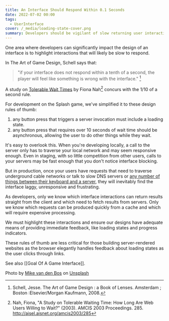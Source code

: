 ```yaml
---
title: An Interface Should Respond Within 0.1 Seconds
date: 2022-07-02 00:00
tags:
  - UserInterface
cover: /_media/loading-state-cover.png
summary: Developers should be vigilant of slow returning user interactions.
---
```


One area where developers can significantly impact the design of an interface is to highlight interactions that will likely be slow to respond.

In The Art of Game Design, Schell says that:

> "if your interface does not respond within a tenth of a second, the player will feel like something is wrong with the interface." [^1]

A study on [Tolerable Wait Times](http://aisel.aisnet.org/amcis2003/285) by Fiona Nah[^2] concurs with the 1/10 of a second rule. 

For development on the Splash game, we've simplified it to these design rules of thumb:

1. any button press that triggers a server invocation must include a loading state.
2. any button press that requires over 10 seconds of wait time should be asynchronous, allowing the user to do other things while they wait.

It's easy to overlook this. When you're developing locally, a call to the server only has to traverse your local network and may seem responsive enough. Even in staging, with so little competition from other users, calls to your servers may be fast enough that you don't notice interface blocking.

But in production, once your users have requests that need to traverse underground cable networks or talk to slow DNS servers or [any number of things between their keyboard and a server](https://github.com/alex/what-happens-when), they will inevitably find the interface laggy, unresponsive and frustrating. 

As developers, only we know which interface interactions can return results straight from the client and which need to fetch results from servers. Only we know which requests can be produced quickly from a cache and which will require expensive processing.

We must highlight these interactions and ensure our designs have adequate means of providing immediate feedback, like loading states and progress indicators.

These rules of thumb are less critical for those building server-rendered websites as the browser elegantly handles feedback about loading states as the user clicks through links.

See also [[Goal Of A Game Interface]].

[^1]: Schell, Jesse. The Art of Game Design : a Book of Lenses. Amsterdam ; Boston :Elsevier/Morgan Kaufmann, 2008.
[^2]: Nah, Fiona, "A Study on Tolerable Waiting Time: How Long Are Web Users Willing to Wait?" (2003). AMCIS 2003 Proceedings. 285.
http://aisel.aisnet.org/amcis2003/285

Photo by <a href="https://unsplash.com/@mike_van_den_bos?utm_source=unsplash&utm_medium=referral&utm_content=creditCopyText">Mike van den Bos</a> on <a href="https://unsplash.com/s/photos/loading?utm_source=unsplash&utm_medium=referral&utm_content=creditCopyText">Unsplash</a>